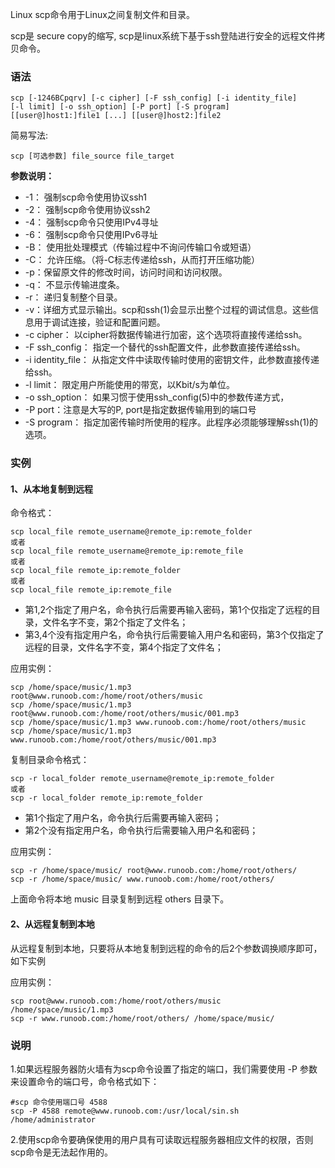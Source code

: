 Linux scp命令用于Linux之间复制文件和目录。

scp是 secure copy的缩写, scp是linux系统下基于ssh登陆进行安全的远程文件拷贝命令。

### 语法

```
scp [-1246BCpqrv] [-c cipher] [-F ssh_config] [-i identity_file]
[-l limit] [-o ssh_option] [-P port] [-S program]
[[user@]host1:]file1 [...] [[user@]host2:]file2
```

简易写法:

```
scp [可选参数] file_source file_target 
```

**参数说明：**

- -1： 强制scp命令使用协议ssh1
- -2： 强制scp命令使用协议ssh2
- -4： 强制scp命令只使用IPv4寻址
- -6： 强制scp命令只使用IPv6寻址
- -B： 使用批处理模式（传输过程中不询问传输口令或短语）
- -C： 允许压缩。（将-C标志传递给ssh，从而打开压缩功能）
- -p：保留原文件的修改时间，访问时间和访问权限。
- -q： 不显示传输进度条。
- -r： 递归复制整个目录。
- -v：详细方式显示输出。scp和ssh(1)会显示出整个过程的调试信息。这些信息用于调试连接，验证和配置问题。
- -c cipher： 以cipher将数据传输进行加密，这个选项将直接传递给ssh。
- -F ssh_config： 指定一个替代的ssh配置文件，此参数直接传递给ssh。
- -i identity_file： 从指定文件中读取传输时使用的密钥文件，此参数直接传递给ssh。
- -l limit： 限定用户所能使用的带宽，以Kbit/s为单位。
- -o ssh_option： 如果习惯于使用ssh_config(5)中的参数传递方式，
- -P port：注意是大写的P, port是指定数据传输用到的端口号
- -S program： 指定加密传输时所使用的程序。此程序必须能够理解ssh(1)的选项。

### 实例

#### 1、从本地复制到远程

命令格式：

```
scp local_file remote_username@remote_ip:remote_folder 
或者 
scp local_file remote_username@remote_ip:remote_file 
或者 
scp local_file remote_ip:remote_folder 
或者 
scp local_file remote_ip:remote_file 
```



- 第1,2个指定了用户名，命令执行后需要再输入密码，第1个仅指定了远程的目录，文件名字不变，第2个指定了文件名；
- 第3,4个没有指定用户名，命令执行后需要输入用户名和密码，第3个仅指定了远程的目录，文件名字不变，第4个指定了文件名；

应用实例：

```
scp /home/space/music/1.mp3 root@www.runoob.com:/home/root/others/music 
scp /home/space/music/1.mp3 root@www.runoob.com:/home/root/others/music/001.mp3 
scp /home/space/music/1.mp3 www.runoob.com:/home/root/others/music 
scp /home/space/music/1.mp3 www.runoob.com:/home/root/others/music/001.mp3 
```

复制目录命令格式：

```
scp -r local_folder remote_username@remote_ip:remote_folder 
或者 
scp -r local_folder remote_ip:remote_folder 
```

- 第1个指定了用户名，命令执行后需要再输入密码；
- 第2个没有指定用户名，命令执行后需要输入用户名和密码；

应用实例：

```
scp -r /home/space/music/ root@www.runoob.com:/home/root/others/ 
scp -r /home/space/music/ www.runoob.com:/home/root/others/ 
```

上面命令将本地 music 目录复制到远程 others 目录下。

#### 2、从远程复制到本地

从远程复制到本地，只要将从本地复制到远程的命令的后2个参数调换顺序即可，如下实例

应用实例：

```
scp root@www.runoob.com:/home/root/others/music /home/space/music/1.mp3 
scp -r www.runoob.com:/home/root/others/ /home/space/music/
```

### 说明

1.如果远程服务器防火墙有为scp命令设置了指定的端口，我们需要使用 -P 参数来设置命令的端口号，命令格式如下：

```
#scp 命令使用端口号 4588
scp -P 4588 remote@www.runoob.com:/usr/local/sin.sh /home/administrator
```

2.使用scp命令要确保使用的用户具有可读取远程服务器相应文件的权限，否则scp命令是无法起作用的。

